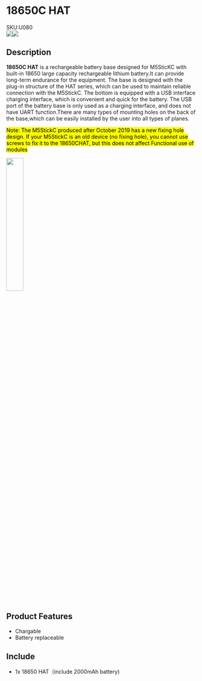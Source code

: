 # 18650C HAT

<div class="badge badge-pill badge-primary product_sku_tag">SKU:U080</div>

<div class="product_pic"><img src="assets\img\product_pics\hat\18650C_hat\18650C_01.webp"><img src="assets\img\product_pics\hat\18650C_hat\18650C_02.webp"></div>

## Description

**18650C HAT** is a rechargeable battery base designed for M5SticKC with built-in 18650 large capacity rechargeable lithium battery.It can provide long-term endurance for the equipment. The base is designed with the plug-in structure of the HAT series, which can be used to maintain reliable connection with the M5StickC. The bottom is equipped with a USB interface charging interface, which is convenient and quick for the battery. The USB port of the battery base is only used as a charging interface, and does not have UART function.There are many types of mounting holes on the back of the base,which can be easily installed by the user into all types of planes.

<mark>Note: The M5StickC produced after October 2019 has a new fixing hole design. If your M5StickC is an old device (no fixing hole), you cannot use screws to fix it to the 18650CHAT, but this does not affect Functional use of modules</mark>

<img src="assets\img\product_pics\hat\18650C_hat\18650C_04.webp" width="30%">

## Product Features

- Chargable
- Battery replaceable

## Include

- 1x 18650 HAT（include 2000mAh battery)

<script>

   var purchase_link = 'https://m5stack.com/products/m5stickc-18650';

   anchor_search(purchase_link);
   scrollFunc();

</script>